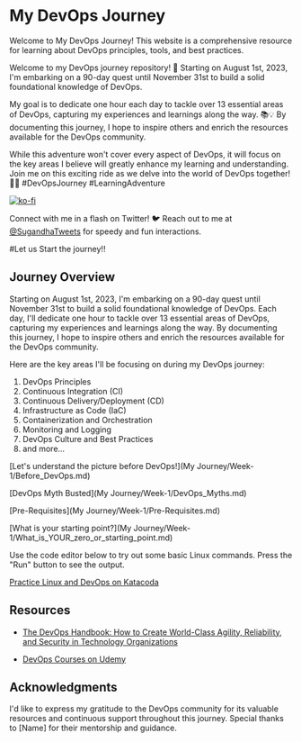 # My DevOps Journey

Welcome to My DevOps Journey! This website is a comprehensive resource for learning about DevOps principles, tools, and best practices.

Welcome to my DevOps journey repository! 🚀 Starting on August 1st, 2023, I'm embarking on a 90-day quest until November 31st to build a solid foundational knowledge of DevOps.

My goal is to dedicate one hour each day to tackle over 13 essential areas of DevOps, capturing my experiences and learnings along the way. 📚💡 By documenting this journey, I hope to inspire others and enrich the resources available for the DevOps community.

While this adventure won't cover every aspect of DevOps, it will focus on the key areas I believe will greatly enhance my learning and understanding. Join me on this exciting ride as we delve into the world of DevOps together! 🎢🤖 #DevOpsJourney #LearningAdventure

[![ko-fi](https://ko-fi.com/img/githubbutton_sm.svg)](ko-fi.com/sugandhavs95)

Connect with me in a flash on Twitter! 🐦 Reach out to me at [@SugandhaTweets](https://twitter.com/SugandhTweets) for speedy and fun interactions.

#Let us Start the journey!!

## Journey Overview

Starting on August 1st, 2023, I'm embarking on a 90-day quest until November 31st to build a solid foundational knowledge of DevOps. Each day, I'll dedicate one hour to tackle over 13 essential areas of DevOps, capturing my experiences and learnings along the way. By documenting this journey, I hope to inspire others and enrich the resources available for the DevOps community.

Here are the key areas I'll be focusing on during my DevOps journey:

1. DevOps Principles
2. Continuous Integration (CI)
3. Continuous Delivery/Deployment (CD)
4. Infrastructure as Code (IaC)
5. Containerization and Orchestration
6. Monitoring and Logging
7. DevOps Culture and Best Practices
8. and more...

[Let's understand the picture before DevOps!](My Journey/Week-1/Before_DevOps.md)

[DevOps Myth Busted](My Journey/Week-1/DevOps_Myths.md)

[Pre-Requisites](My Journey/Week-1/Pre-Requisites.md)

[What is your starting point?](My Journey/Week-1/What_is_YOUR_zero_or_starting_point.md)






Use the code editor below to try out some basic Linux commands. Press the "Run" button to see the output.

<a href="https://www.katacoda.com/" target="_blank" rel="noopener">Practice Linux and DevOps on Katacoda</a>



## Resources

- [The DevOps Handbook: How to Create World-Class Agility, Reliability, and Security in Technology Organizations](https://www.goodreads.com/book/show/26083308-the-devops-handbook)

- [DevOps Courses on Udemy](https://www.udemy.com/topic/devops/)

## Acknowledgments

I'd like to express my gratitude to the DevOps community for its valuable resources and continuous support throughout this journey. Special thanks to [Name] for their mentorship and guidance.


